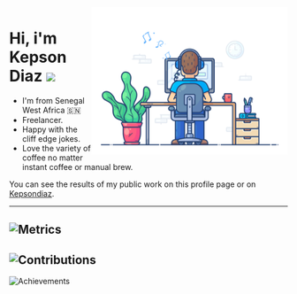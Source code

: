 <div align="left">
  <a href="https://api.daily.dev/get?r=SupianIDz" target="_blank">
    <img
      width="355"
      align="right"
      src="https://raw.githubusercontent.com/SupianIDz/SupianIDz/main/coding.gif"
    />
  </a>
</div>

# Hi, i'm Kepson Diaz <img src="https://media.giphy.com/media/mGcNjsfWAjY5AEZNw6/giphy.gif" width="50">

- I'm from Senegal West Africa 🇸🇳
- Freelancer.
- Happy with the cliff edge jokes.
- Love the variety of coffee no matter instant coffee or manual brew.

You can see the results of my public work on this profile page or on [Kepsondiaz](https://github.com/Kepsondiaz).

---

![Metrics](https://raw.githubusercontent.com/Kepsondiaz/Kepsondiaz/metrics/metrics.svg)
---
![Contributions](https://raw.githubusercontent.com/Kepsondiaz/Kepsondiaz/metrics/notable.svg)
---
![Achievements](https://raw.githubusercontent.com/Kepsondiaz/Kepsondiaz/metrics/achievements.svg)

